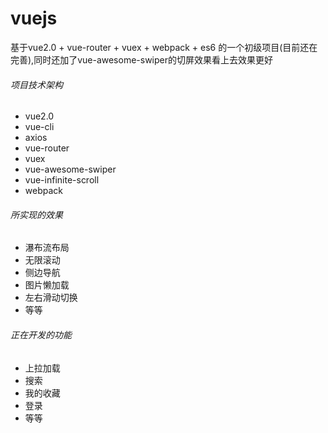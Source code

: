 # vuejs
基于vue2.0 + vue-router + vuex + webpack + es6 的一个初级项目(目前还在完善),同时还加了vue-awesome-swiper的切屏效果看上去效果更好

###### 项目技术架构
* vue2.0
* vue-cli<br>
* axios
* vue-router
* vuex
* vue-awesome-swiper
* vue-infinite-scroll
* webpack

###### 所实现的效果
* 瀑布流布局
* 无限滚动
* 侧边导航
* 图片懒加载
* 左右滑动切换
* 等等

###### 正在开发的功能
* 上拉加载
* 搜索
* 我的收藏
* 登录
* 等等


